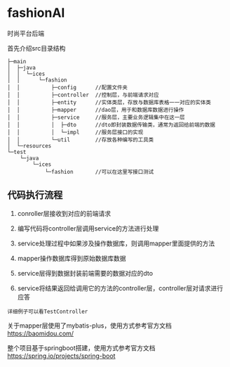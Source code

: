 # fashionAI

时尚平台后端

首先介绍src目录结构

```
├─main
│  ├─java
│  │  └─ices
│  │      └─fashion
│  │          ├─config		//配置文件夹
│  │          ├─controller	//控制层，与前端请求对应
│  │          ├─entity		//实体类层，存放与数据库表格一一对应的实体类
│  │          ├─mapper		//dao层，用于和数据库数据进行操作
│  │          ├─service		//服务层，主要业务逻辑集中在这一层
│  │          │  ├─dto		//dto即封装数据传输类，通常为返回给前端的数据
│  │          │  └─impl		//服务层接口的实现
│  │          └─util		//存放各种编写的工具类
│  └─resources
└─test
    └─java
        └─ices
            └─fashion		//可以在这里写接口测试
```

## 代码执行流程

1. conroller层接收到对应的前端请求 

2. 编写代码将controller层调用service的方法进行处理

3. service处理过程中如果涉及操作数据库，则调用mapper里面提供的方法

4. mapper操作数据库得到原始数据库数据
5. service层得到数据封装前端需要的数据对应的dto
6. service将结果返回给调用它的方法的controller层，controller层对请求进行应答



`详细例子可以看TestController`

关于mapper层使用了mybatis-plus，使用方式参考官方文档<https://baomidou.com/>

整个项目基于springboot搭建，使用方式参考官方文档<https://spring.io/projects/spring-boot>

